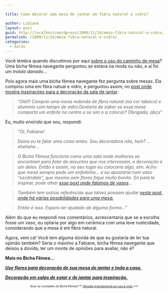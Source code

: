 ```yaml
---

title: Como decorar uma mesa de jantar em fibra natural e vidro?

author: Lidiane
layout: post
guid: http://localhost/wordpress/2009/11/24/mesa-fibra-natural-e-vidro/
permalink: /2009/11/24/mesa-fibra-natural-e-vidro/
categories:
  - Salas
---
```

Você lembra quando discutimos por aqui [sobre o uso do caminho de mesa](http://www.trololodemulher.com.br/2009/11/05/caminho-de-mesa-em-mesa-de-vidro-usar-ou-no/)? Uma bicha fêmea navegante perguntou se estava na moda ou não, e aí foi um _trololó danado_…

Pois agora mais uma bicha fêmea navegante fez pergunta sobre mesas. Ela comprou uma em fibra natual e vidro, e perguntou assim, no [post onde mostra inspirações para a decoração da sala de jantar](http://www.trololodemulher.com.br/2009/02/18/sala-de-jantar-olhando-alm-do-enfeite-da-mesa/):

> “_Olá!!! Comprei uma mesa redonda de fibra natural (na cor tabaco) e aluminio com tampo de vidro.Gostaria de saber se essa mesa comporta um enfeite no centro e se sim o q colocar? Obrigada, abçs_”

Eu, muito _enxirida_ que sou, respondi:

> _“Oi, Fabiane!_

> _Deixa eu te falar uma coisa antes. Sou decoradora não, hein? &#8230;ehehehe&#8230;_

> _O Bicha Fêmea funciona como uma sala onde mulheres se encontram para falar de assuntos que nos interessam, e decoração é um deles. Então é assim, no seu lugar eu colocaria algo, sim. Acho que mesa sempre pede um enfeitinho&#8230; e eu apostaria num vaso “escândalo”, que mesmo sem flores fique muito bonito. Só para te inspirar, pode olhar_ [_esse post onde falamos de vasos_](http://www.trololodemulher.com.br/2009/10/16/as-flores-e-folhas-que-enfeitam-mais-que-a-casa/)_&#8230;_ 

> _Também tem outras referências que talvez possam ajudar_ [_neste post, onde há várias possbilidades para uma mesa._](http://www.trololodemulher.com.br/2009/02/11/alternativas-para-decorar-uma-mesa-de-jantar/)

> _Então é isso. Espero ter ajudado de alguma forma&#8230;”_

Além do que eu respondi nos comentários, acrescentaria que se a escolha fosse um vaso, eu optaria por algo em cerâmica com uma leve rusticidade, considerando que a mesa é em fibra natural.

Agora, vem cá! Você tem alguma dúvida de que eu gostaria de ler tua opinião também? Seria o máximo a Fabiane, bicha fêmea navegante que deixou a dúvida, ter um monte de opiniões para avaliar, não é?

**Mais no Bicha Fêmea…**

[**_Use flores para decoração de sua mesa de jantar e toda a casa._**](http://www.trololodemulher.com.br/2009/10/16/as-flores-e-folhas-que-enfeitam-mais-que-a-casa/)

[**_Decoração em salas de estar e de jantar para inspiração._**](http://www.trololodemulher.com.br/2009/04/12/salas-de-estar-e-de-jantar-sofisticadas-para-inspirao/)

<p style="text-align: center;">
  <span style="font-size: xx-small;">Quer as novidades do Bicha Fêmea? **_<a href="http://feedburner.google.com/fb/a/mailverify?uri=blogbichafemea&loc=pt_BR">Receba gratuitamente em seu e-mail</a>_**!</span>
</p>